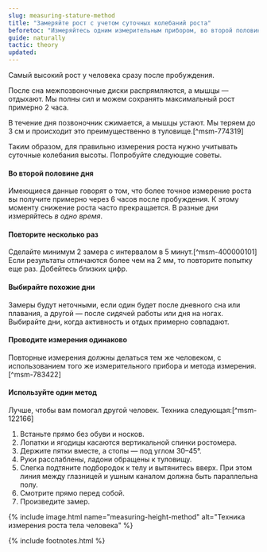 ```yaml
---
slug: measuring-stature-method
title: "Замеряйте рост с учетом суточных колебаний роста"
beforetoc: "Измеряйтесь одним измерительным прибором, во второй половине дня, в одно время и по несколько раз подряд."
guide: naturally
tactic: theory
updated:
---
```

Самый высокий рост у человека сразу после пробуждения.

После сна межпозвоночные диски распрямляются, а мышцы — отдыхают. Мы полны сил и можем сохранять максимальный рост примерно 2 часа.

В течение дня позвоночник сжимается, а мышцы устают. Мы теряем до 3 см и происходит это преимущественно в туловище.[^msm-774319]

Таким образом, для правильно измерения роста нужно учитывать суточные колебания высоты. Попробуйте следующие советы.

#### Во второй половине дня

Имеющиеся данные говорят о том, что более точное измерение роста вы получите примерно через 6 часов после пробуждения. К этому моменту снижение роста часто прекращается. В разные дни измеряйтесь *в одно время*.

#### Повторите несколько раз

Сделайте минимум 2 замера с интервалом в 5 минут.[^msm-400000101] Если результаты отличаются более чем на 2 мм, то повторите попытку еще раз. Добейтесь близких цифр.

#### Выбирайте похожие дни

Замеры будут неточными, если один будет после дневного сна или плавания, а другой — после сидячей работы или дня на ногах. Выбирайте дни, когда активность и отдых примерно совпадают.

#### Проводите измерения одинаково

Повторные измерения должны делаться тем же человеком, с использованием того же измерительного прибора и метода измерения.[^msm-783422]

#### Используйте один метод

Лучше, чтобы вам помогал другой человек. Техника следующая:[^msm-122166]

1. Встаньте прямо без обуви и носков.
2. Лопатки и ягодицы касаются вертикальной спинки ростомера.
3. Держите пятки вместе, а стопы — под углом 30–45°.
4. Руки расслаблены, ладони обращены к туловищу.
5. Слегка подтяните подбородок к телу и вытянитесь вверх. При этом линия между глазницей и ушным каналом должна быть параллельна полу.
6. Смотрите прямо перед собой.
7. Произведите замер.

{% include image.html name="measuring-height-method" alt="Техника измерения роста тела человека" %}

{% include footnotes.html %}
